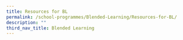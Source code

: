 ```yaml
---
title: Resources for BL
permalink: /school-programmes/Blended-Learning/Resources-for-BL/
description: ""
third_nav_title: Blended Learning
---
```

